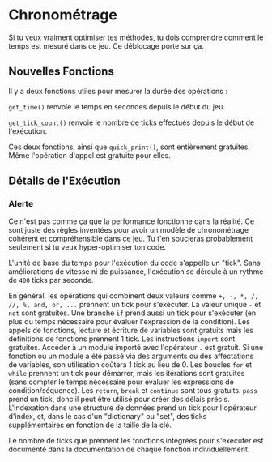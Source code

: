 # Chronométrage
Si tu veux vraiment optimiser tes méthodes, tu dois comprendre comment le temps est mesuré dans ce jeu. Ce déblocage porte sur ça.

## Nouvelles Fonctions
Il y a deux fonctions utiles pour mesurer la durée des opérations :

`get_time()` renvoie le temps en secondes depuis le début du jeu.

`get_tick_count()` renvoie le nombre de ticks effectués depuis le début de l'exécution.

Ces deux fonctions, ainsi que `quick_print()`, sont entièrement gratuites. Même l'opération d'appel est gratuite pour elles.

## Détails de l'Exécution

### Alerte
Ce n'est pas comme ça que la performance fonctionne dans la réalité. Ce sont juste des règles inventées pour avoir un modèle de chronométrage cohérent et compréhensible dans ce jeu.
Tu t'en soucieras probablement seulement si tu veux hyper-optimiser ton code.


L'unité de base du temps pour l'exécution du code s'appelle un "tick". Sans améliorations de vitesse ni de puissance, l'exécution se déroule à un rythme de `400` ticks par seconde.

En général, les opérations qui combinent deux valeurs comme `+, -, *, /, //, %, and, or, ...` prennent un tick pour s'exécuter.
La valeur unique `-` et `not` sont gratuites.
Une branche `if` prend aussi un tick pour s'exécuter (en plus du temps nécessaire pour évaluer l'expression de la condition).
Les appels de fonctions, lecture et écriture de variables sont gratuits mais les définitions de fonctions prennent 1 tick.
Les instructions `import` sont gratuites.
Accéder à un module importé avec l'opérateur `.` est gratuit.
Si une fonction ou un module a été passé via des arguments ou des affectations de variables, son utilisation coûtera 1 tick au lieu de 0.
Les boucles `for` et `while` prennent un tick pour démarrer, mais les itérations sont gratuites (sans compter le temps nécessaire pour évaluer les expressions de condition/séquence).
Les `return`, `break` et `continue` sont tous gratuits.
`pass` prend un tick, donc il peut être utilisé pour créer des délais précis.
L'indexation dans une structure de données prend un tick pour l'opérateur d'index, et, dans le cas d'un "dictionary" ou "set", des ticks supplémentaires en fonction de la taille de la clé.

Le nombre de ticks que prennent les fonctions intégrées pour s'exécuter est documenté dans la documentation de chaque fonction individuellement.